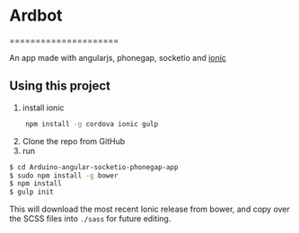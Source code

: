 # Ardbot
=====================

An app made with angularjs, phonegap, socketio and [ionic](http://ionicframework.com/) 

## Using this project

1. install ionic

```bash
	npm install -g cordova ionic gulp 
```
2. Clone the repo from GitHub
3. run

```bash
$ cd Arduino-angular-socketio-phonegap-app
$ sudo npm install -g bower
$ npm install
$ gulp init
```

This will download the most recent Ionic release from bower, and copy over the SCSS files into `./sass` for future editing.

